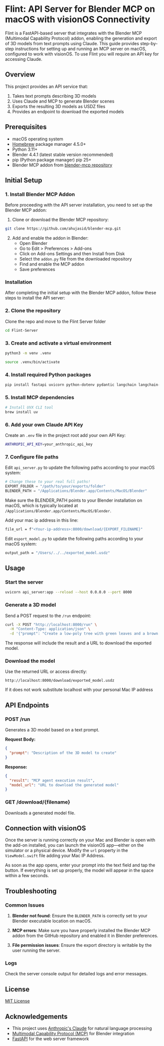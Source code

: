 # Flint: API Server for Blender MCP on macOS with visionOS Connectivity

Flint is a FastAPI-based server that integrates with the Blender MCP (Multimodal Capability Protocol) addon, enabling the generation and export of 3D models from text prompts using Claude. This guide provides step-by-step instructions for setting up and running an MCP server on macOS, configured to work with visionOS. To use Flint you will require an API key for accessing Claude.

## Overview

This project provides an API service that:
1. Takes text prompts describing 3D models
2. Uses Claude and MCP to generate Blender scenes
3. Exports the resulting 3D models as USDZ files
4. Provides an endpoint to download the exported models

## Prerequisites

- macOS operating system
- [Homebrew](https://brew.sh/) package manager 4.5.0+
- Python 3.11+
- Blender 4.4.1 (latest stable version recommended) 
- pip (Python package manager) pip 25+
- Blender MCP addon from [blender-mcp repository](https://github.com/ahujasid/blender-mcp)

## Initial Setup

### 1. Install Blender MCP Addon

Before proceeding with the API server installation, you need to set up the Blender MCP addon:

1. Clone or download the Blender MCP repository:

```bash
git clone https://github.com/ahujasid/blender-mcp.git
```

2. Add and enable the addon in Blender:
   - Open Blender
   - Go to Edit > Preferences > Add-ons
   - Click on Add-ons Settings and then Install from Disk
   - Select the `addon.py` file from the downloaded repository
   - Find and enable the MCP addon
   - Save preferences

### Installation

After completing the initial setup with the Blender MCP addon, follow these steps to install the API server:


### 2. Clone the repository
Clone the repo and move to the Flint Server folder

```bash
cd Flint-Server
```

### 3. Create and activate a virtual environment

```bash
python3 -m venv .venv

source .venv/bin/activate
```

### 4. Install required Python packages

```bash
pip install fastapi uvicorn python-dotenv pydantic langchain langchain-anthropic mcp-use fastembed
```

### 5. Install MCP dependencies

```bash
# Install UVX CLI tool
brew install uv
```

### 6. Add your own Claude API Key

Create an  `.env` file in the project root add your own API Key:

```bash
ANTHROPIC_API_KEY=your_anthropic_api_key
```

### 7. Configure file paths

Edit `api_server.py` to update the following paths according to your macOS system:

```python
# Change these to your real full paths!
EXPORT_FOLDER = "/path/to/your/exports/folder"
BLENDER_PATH = "/Applications/Blender.app/Contents/MacOS/Blender"
```

Make sure the BLENDER_PATH points to your Blender installation on macOS, which is typically located at `/Applications/Blender.app/Contents/MacOS/Blender`.

Add your mac ip address in this line:

```bash
file_url = f"<Your-ip-address>:8000/download/{EXPORT_FILENAME}"
```

Edit `esport_model.py` to update the following paths according to your macOS system:

```bash
output_path = "/Users/../../exported_model.usdz"
```

## Usage

### Start the server

```bash
uvicorn api_server:app --reload --host 0.0.0.0 --port 8000
```

### Generate a 3D model

Send a POST request to the `/run` endpoint:

```bash
curl -X POST "http://localhost:8000/run" \
  -H "Content-Type: application/json" \
  -d '{"prompt": "Create a low-poly tree with green leaves and a brown trunk"}'
```

The response will include the result and a URL to download the exported model.

### Download the model

Use the returned URL or access directly:

```
http://localhost:8000/download/exported_model.usdz
```

If it does not work substitute localhost with your personal Mac IP address

## API Endpoints

### POST /run

Generates a 3D model based on a text prompt.

**Request Body:**
```json
{
  "prompt": "Description of the 3D model to create"
}
```

**Response:**
```json
{
  "result": "MCP agent execution result",
  "model_url": "URL to download the generated model"
}
```

### GET /download/{filename}

Downloads a generated model file.


## Connection with visionOS
Once the server is running correctly on your Mac and Blender is open with the add-on installed, you can launch the visionOS app—either on the simulator or a physical device. Modify the `url` property in the `ViewModel.swift` file adding your Mac IP Address.

As soon as the app opens, enter your prompt into the text field and tap the button. If everything is set up properly, the model will appear in the space within a few seconds.

## Troubleshooting

### Common Issues

1. **Blender not found**: Ensure the `BLENDER_PATH` is correctly set to your Blender executable location on macOS.

2. **MCP errors**: Make sure you have properly installed the Blender MCP addon from the GitHub repository and enabled it in Blender preferences.

3. **File permission issues**: Ensure the export directory is writable by the user running the server.


### Logs

Check the server console output for detailed logs and error messages.

## License

[MIT License](LICENSE)

## Acknowledgements

- This project uses [Anthropic's Claude](https://www.anthropic.com/) for natural language processing
- [Multimodal Capability Protocol (MCP)](https://github.com/anthropics/anthropic-multimodal-capability-protocol) for Blender integration
- [FastAPI](https://fastapi.tiangolo.com/) for the web server framework

